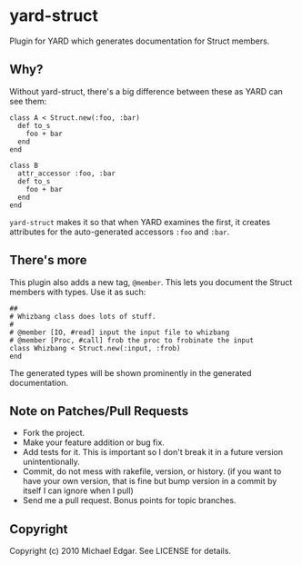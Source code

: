 # yard-struct

Plugin for YARD which generates documentation for Struct members.

## Why?

Without yard-struct, there's a big difference between these as YARD can see
them:

    class A < Struct.new(:foo, :bar)
      def to_s
        foo + bar
      end
    end

    class B
      attr_accessor :foo, :bar
      def to_s
        foo + bar
      end
    end

`yard-struct` makes it so that when YARD examines the first, it creates attributes
for the auto-generated accessors `:foo` and `:bar`.

## There's more

This plugin also adds a new tag, `@member`. This lets you document the Struct members
with types. Use it as such:

    ##
    # Whizbang class does lots of stuff.
    #
    # @member [IO, #read] input the input file to whizbang
    # @member [Proc, #call] frob the proc to frobinate the input
    class Whizbang < Struct.new(:input, :frob)
    end
    
The generated types will be shown prominently in the generated documentation.

## Note on Patches/Pull Requests
 
* Fork the project.
* Make your feature addition or bug fix.
* Add tests for it. This is important so I don't break it in a
  future version unintentionally.
* Commit, do not mess with rakefile, version, or history.
  (if you want to have your own version, that is fine but
   bump version in a commit by itself I can ignore when I pull)
* Send me a pull request. Bonus points for topic branches.

## Copyright

Copyright (c) 2010 Michael Edgar. See LICENSE for details.
